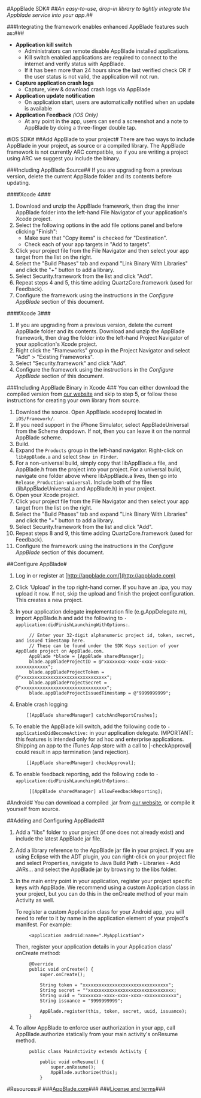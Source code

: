 #AppBlade SDK#
##*An easy-to-use, drop-in library to tightly integrate the Appblade service into your app.*##

###Integrating the framework enables enhanced AppBlade features such as:###

 - **Application kill switch**
   - Administrators can remote disable AppBlade installed applications.
   - Kill switch enabled applications are required to connect to the internet and verify status with AppBlade.
   - If it has been more than 24 hours since the last verified check OR if the user status is not valid, the application will not run.
 - **Capture application crash logs**
   - Capture, view & download crash logs via AppBlade  
 - **Application update notification**
   - On application start, users are automatically notified when an update is available
 - **Application Feedback** *(iOS Only)*
 	- At any point in the app, users can send a screenshot and a note to AppBlade by doing a three-finger double tap.

#iOS SDK#
##Add AppBlade to your project#
There are two ways to include AppBlade in your project, as source or a compiled library. The AppBlade framework is not currently ARC compatible, so if you are writing a project using ARC we suggest you include the binary.

###Including AppBlade Source##
If you are upgrading from a previous version, delete the current AppBlade folder and its contents before updating.

####Xcode 4###

1. Download and unzip the AppBlade framework, then drag the inner AppBlade folder into the left-hand File Navigator of your application's Xcode project.
1.  Select the following options in the add file options panel and before clicking "Finish":
    - Make sure that "Copy items" is checked for "Destination".
    - Check each of your app targets in "Add to targets".
1.  Click your project file from the File Navigator and then select your app target from the list on the right.
1.	Select the "Build Phases" tab and expand "Link Binary With Libraries" and click the "+" button to add a library.
1.  Select Security.framework from the list and click "Add".
2.  Repeat steps 4 and 5, this time adding QuartzCore.framework (used for Feedback).
1.  Configure the framework using the instructions in the *Configure AppBlade* section of this document.

####Xcode 3###
1.  If you are upgrading from a previous version, delete the current AppBlade folder and its contents. Download and unzip the AppBlade framework, then drag the folder into the left-hand Project Navigator of your application's Xcode project.
1.  Right click the "Frameworks" group in the Project Navigator and select "Add" > "Existing Frameworks".
1.  Select "Security.framework" and click "Add".
1.  Configure the framework using the instructions in the *Configure AppBlade* section of this document.

###Including AppBlade Binary in Xcode 4##
You can either download the compiled version from [our website](http://appblade.com/sdk/download) and skip to step 5, or follow these instructions for creating your own library from source.

1. Download the source. Open AppBlade.xcodeproj located in `iOS/Framework/`.  
2. If you need support in the iPhone Simulator, select AppBladeUniversal from the Scheme dropdown. If not, then you can leave it on the normal AppBlade scheme.
3. Build.
4. Expand the `Products` group in the left-hand navigator. Right-click on `libAppBlade.a` and select `Show in Finder`.
5. For a non-universal build, simply copy that libAppBlade.a file, and AppBlade.h from the project into your project.  For a universal build, navigate one folder above where libAppBlade.a lives, then go into `Release_Production-universal`. Include both of the files (libAppBladeUniversal.a and AppBlade.h) in your project.
6. Open your Xcode project.
1.  Click your project file from the File Navigator and then select your app target from the list on the right.
1.	Select the "Build Phases" tab and expand "Link Binary With Libraries" and click the "+" button to add a library.
1.  Select Security.framework from the list and click "Add".
2.  Repeat steps 8 and 9, this time adding QuartzCore.framework (used for Feedback).
6. Configure the framework using the instructions in the *Configure AppBlade* section of this document.

##Configure AppBlade#

1. Log in or register at [http://appblade.com/](http://appblade.com)
1. Click 'Upload' in the top right-hand corner. If you have an .ipa, you may upload it now. If not, skip the upload and finish the project configuration. This creates a new project.
1. In your application delegate implementation file (e.g.AppDelegate.m), import AppBlade.h and add the following to `-application:didFinishLaunchingWithOptions:`.

            // Enter your 32-digit alphanumeric project id, token, secret, and issued timestamp here.
            // These can be found under the SDK Keys section of your AppBlade project on AppBlade.com.
            AppBlade *blade = [AppBlade sharedManager];
            blade.appBladeProjectID = @"xxxxxxxx-xxxx-xxxx-xxxx-xxxxxxxxxxxx";
            blade.appBladeProjectToken = @"xxxxxxxxxxxxxxxxxxxxxxxxxxxxxxxx";
            blade.appBladeProjectSecret = @"xxxxxxxxxxxxxxxxxxxxxxxxxxxxxxxx";
            blade.appBladeProjectIssuedTimestamp = @"9999999999";
    
1.  Enable crash logging

            [[AppBlade sharedManager] catchAndReportCrashes];

1.  To enable the AppBlade kill switch, add the following code to `-applicationDidBecomeActive:` in your application delegate. IMPORTANT: this features is intended only for ad hoc and enterprise applications. Shipping an app to the iTunes App store with a call to |-checkApproval| could result in app termination (and rejection).

            [[AppBlade sharedManager] checkApproval];
            
1. To enable feedback reporting, add the following code to `-application:didFinishLaunchingWithOptions:`.

            [[AppBlade sharedManager] allowFeedbackReporting];
            
            

#Android#
You can download a compiled .jar from [our website](http://appblade.com/sdk/download), or compile it yourself from source.

##Adding and Configuring AppBlade##

1. Add a "libs" folder to your project (if one does not already exist) and include the latest AppBlade jar file.
2. Add a library reference to the AppBlade jar file in your project.  If you are using Eclipse with the ADT plugin, you can right-click on your project file and select Properties, navigate to Java Build Path - Libraries - Add JARs... and select the AppBlade jar by browsing to the libs folder.
3. In the main entry point in your application, register your project specific keys with AppBlade.  We recommend using a custom Application class in your project, but you can do this in the onCreate method of your main Activity as well.

	To register a custom Application class for your Android app, you will need to refer to it by name in the application element of your project's manifest.  For example:

			<application android:name=".MyApplication">
	
	Then, register your application details in your Application class' onCreate method:

			@Override
			public void onCreate() {
				super.onCreate();
				
				String token = "xxxxxxxxxxxxxxxxxxxxxxxxxxxxxxxx";
				String secret = ""xxxxxxxxxxxxxxxxxxxxxxxxxxxxxxxx;
				String uuid = "xxxxxxxx-xxxx-xxxx-xxxx-xxxxxxxxxxxx";
				String issuance = "9999999999";
				
				AppBlade.register(this, token, secret, uuid, issuance);
			}
	
4. To allow AppBlade to enforce user authorization in your app, call AppBlade.authorize statically from your main activity's onResume method.

			public class MainActivity extends Activity {
				
				public void onResume() {
					super.onResume();
					AppBlade.authorize(this);
				}

#Resources:#
###[AppBlade.com](https://appblade.com/)###
###[License and terms](https://appblade.com/terms_of_use)###
